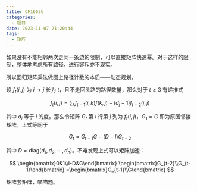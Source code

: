 ```yaml
---
title: CF1662C
categories:
  - 题目
date: 2023-11-07 21:20:44
tags:
  - 矩阵
---
```

如果没有不能相邻两次走同一条边的限制，可以直接矩阵快速幂。对于这样的限制，整体地考虑所有路径，进行容斥亦不现实。

所以回归矩阵乘法做图上路径计数的本质——动态规划。

设 $f_t(i,j)$ 为 $i\to j$ 长为 $t$，且不走回头路的路径数量，那么对于 $t\ge3$ 有递推式

$$ f_t(i,j)=\sum_k f_{t-1}(i,k)f(k,j)-(d_j-1)f_{t-2}(i,j) $$

其中 $d_i$ 等于 $i$ 的度。那么令矩阵 $G_t$ 第 $i$ 行第 $j$ 列为 $f_t(i,j)$，$G_1=G$ 即为原图邻接矩阵，上式等同于

$$ G_t=G_{t-1}G-(D-I)G_{t-2} $$

其中 $D=\mathrm{diag}(d_1,d_2,\cdots,d_n)$。不难发现上式可以矩阵加速：

$$
\begin{bmatrix}0&1\\I-D&G\end{bmatrix}
\begin{bmatrix}G_{t-2}\\G_{t-1}\end{bmatrix}
=\begin{bmatrix}G_{t-1}\\G\end{bmatrix}
$$

矩阵套矩阵，喵喵题。